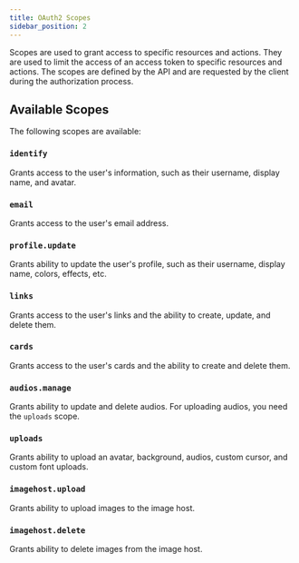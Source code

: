 ```yaml
---
title: OAuth2 Scopes
sidebar_position: 2
---
```


Scopes are used to grant access to specific resources and actions. They are used to limit the access of an access token to specific resources and actions. The scopes are defined by the API and are requested by the client during the authorization process.

## Available Scopes

The following scopes are available:

### `identify`

Grants access to the user's information, such as their username, display name, and avatar.

### `email`

Grants access to the user's email address.

### `profile.update`

Grants ability to update the user's profile, such as their username, display name, colors, effects, etc.

### `links`

Grants access to the user's links and the ability to create, update, and delete them.

### `cards`

Grants access to the user's cards and the ability to create and delete them.

### `audios.manage`

Grants ability to update and delete audios. For uploading audios, you need the `uploads` scope.

### `uploads`

Grants ability to upload an avatar, background, audios, custom cursor, and custom font uploads.

### `imagehost.upload`

Grants ability to upload images to the image host.

### `imagehost.delete`

Grants ability to delete images from the image host.